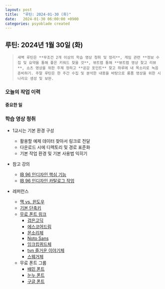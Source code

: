 ```yaml
---
layout: post
title:  "루틴: 2024-01-30 (화)"
date:   2024-01-30 06:00:00 +0900
categories: psyoblade created
---
```


## 루틴: 2024년 1월 30일 (화)
>     새벽 루틴은 **무조건 2개 이상의 학습 영상 청취 및 정리**, 게임 관련 **정보 수집 및 요약을 통해 좋은 키워드 찾을 것**, 뷰트랩 통해 **뷰트랩 영상 찾고 리뷰**, 쇼츠 영상을 위한 주제 정하고 **공감 포인트** 찾고 하루에 내 목소리로 녹음 준비하기. 주말 루틴은 한 주간 수집 및 분석한 내용을 바탕으로 롱폼 영상을 위한 시나리오 생성 및 보완.

### 오늘의 작업 이력

#### 중요한 일

### 학습 영상 청취

* 1교시는 기본 환경 구성
  * 활용할 예제 데이터 찾아서 링크로 전달
  * 다운로드 시에 디렉토리 및 경로 표준화
  * 기본 작업 환경 및 기본 사용법 익히기
* 참고 강의
  * [IB 96 인디자인 핵심 기능](https://www.youtube.com/watch?v=ikgxZ_DisVo)
  * [IB 96 인디자인 카탈로그 작업](https://www.youtube.com/watch?v=FF2aBkOGPEE)

* 레퍼런스
  * [맥 vs. 윈도우](https://support.apple.com/ko-kr/guide/mac-help/cpmh0152/mac)
  * [기본 단축키](https://helpx.adobe.com/kr/indesign/using/default-keyboard-shortcuts.html)
  * [무료 폰트 링크](https://www.youtube.com/watch?v=7gOiGK83X-o)
    * [검은고딕](https://github.com/zesstype/Black-Han-Sans)
    * [에스코어드림](https://s-core.co.kr/company/font/)
    * [몬소리체](https://service.tmon.co.kr/font)
    * [Noto Sans](https://fonts.google.com/noto/specimen/Noto+Sans+KR)
    * [잉크립퀴드체](https://noonnu.cc/font_page/68)
    * [tvn 즐거운 이야기체](https://tvn.cjenm.com/ko/festival/tvn10festival2016/playground/tvn10font.html)
    * [스웨거체](http://www.swagger.kr/font.html)
  * 무료 폰트 그룹
    * [배민 폰트](https://www.woowahan.com/fonts)
    * [눈누 폰트](https://noonnu.cc/)
    * [구글 폰트](https://fonts.google.com/)
